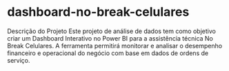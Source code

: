 # dashboard-no-break-celulares
Descrição do Projeto Este projeto de análise de dados tem como objetivo criar um Dashboard Interativo no Power BI para a assistência técnica No Break Celulares. A ferramenta permitirá monitorar e analisar o desempenho financeiro e operacional do negócio com base em dados de ordens de serviço.
